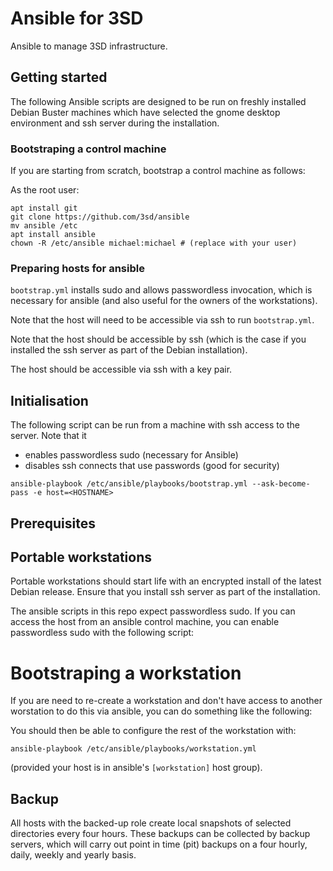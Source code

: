 # Ansible for 3SD

Ansible to manage 3SD infrastructure.

## Getting started

The following Ansible scripts are designed to be run on freshly installed Debian Buster machines which have selected the gnome desktop environment and ssh server during the installation.

### Bootstraping a control machine

If you are starting from scratch, bootstrap a control machine as follows:

As the root user:

```shell
apt install git
git clone https://github.com/3sd/ansible
mv ansible /etc
apt install ansible
chown -R /etc/ansible michael:michael # (replace with your user)
```

### Preparing hosts for ansible

`bootstrap.yml` installs sudo and allows passwordless invocation, which is necessary for ansible (and also useful for the owners of the workstations).

Note that the host will need to be accessible via ssh to run `bootstrap.yml`.

Note that the host should be accessible by ssh (which is the case if you installed the ssh server as part of the Debian installation).



The host should be accessible via ssh with a key pair.

## Initialisation

The following script can be run from a machine with ssh access to the server. Note that it

* enables passwordless sudo (necessary for Ansible)
* disables ssh connects that use passwords (good for security)

```
ansible-playbook /etc/ansible/playbooks/bootstrap.yml --ask-become-pass -e host=<HOSTNAME>
```

## Prerequisites

## Portable workstations

Portable workstations should start life with an encrypted install of the latest Debian release. Ensure that you install ssh server as part of the installation.

The ansible scripts in this repo expect passwordless sudo. If you can access the host from an ansible control machine, you can enable passwordless sudo with the following script:

# Bootstraping a workstation

If you are need to re-create a workstation and don't have access to another worstation to do this via ansible, you can do something like the following:


You should then be able to configure the rest of the workstation with:

```
ansible-playbook /etc/ansible/playbooks/workstation.yml
```

(provided your host is in ansible's `[workstation]` host group).

## Backup

All hosts with the backed-up role create local snapshots of selected directories every four hours. These backups can be collected by backup servers, which will carry out point in time (pit) backups on a four hourly, daily, weekly and yearly basis.
